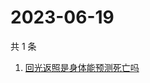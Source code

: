 # 2023-06-19

共 1 条

<!-- BEGIN ZHIHUSEARCH -->
<!-- 最后更新时间 Mon Jun 19 2023 01:04:45 GMT+0800 (China Standard Time) -->
1. [回光返照是身体能预测死亡吗](https://www.zhihu.com/search?q=回光返照是身体能预测死亡吗)
<!-- END ZHIHUSEARCH -->
